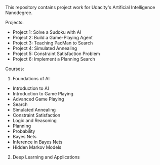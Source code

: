 This repository contains project work for Udacity's Artificial Intelligence Nanodegree.

Projects:

- Project 1: Solve a Sudoku with AI
- Project 2: Build a Game-Playing Agent
- Project 3: Teaching PacMan to Search
- Project 4: Simulated Annealing
- Project 5: Constraint Satisfaction Problem
- Project 6: Implement a Planning Search

Courses:
1. Foundations of AI
  - Introduction to AI
  - Introduction to Game Playing
  - Advanced Game Playing
  - Search
  - Simulated Annealing
  - Constraint Satisfaction
  - Logic and Reasoning
  - Planning
  - Probability
  - Bayes Nets
  - Inference in Bayes Nets
  - Hidden Markov Models

2. Deep Learning and Applications
